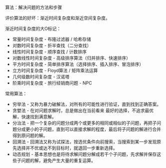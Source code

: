 算法：解决问题的方法和步骤

评价算法的好坏：渐近时间复杂度和渐近空间复杂度。

渐近时间复杂度的大O标记：

 - 常量时间复杂度 - 布隆过滤器 / 哈希存储
 - 对数时间复杂度 - 折半查找（二分查找）
 - 线性时间复杂度 - 顺序查找 / 计数排序
 - 对数线性时间复杂度 - 高级排序算法（归并排序、快速排序）
 - 平方时间复杂度 - 简单排序算法（选择排序、插入排序、冒泡排序）
 - 立方时间复杂度 - Floyd算法 / 矩阵乘法运算
 - 几何级数时间复杂度 - 汉诺塔
 - 阶乘时间复杂度 - 旅行经销商问题 - NPC



常用算法：

- 穷举法 - 又称为暴力破解法，对所有的可能性进行验证，直到找到正确答案。
- 贪婪法 - 在对问题求解时，总是做出在当前看来
最好的选择，不追求最优解，快速找到满意解。
- 分治法 - 把一个复杂的问题分成两个或更多的相同或相似的子问题，再把子问题分成更小的子问题，直到可以直接求解的程度，最后将子问题的解进行合并得到原问题的解。
- 回溯法 - 回溯法又称为试探法，按选优条件向前搜索，当搜索到某一步发现原先选择并不优或达不到目标时，就退回一步重新选择。
- 动态规划 - 基本思想也是将待求解问题分解成若干个子问题，先求解并保存这些子问题的解，避免产生大量的重复运算。